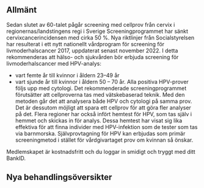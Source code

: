 ## Allmänt

Sedan slutet av 60-talet pågår screening med cellprov från cervix i regionernas/landstingens regi i Sverige
Screeningprogrammet har sänkt cervixcancerincidensen med cirka 50 %.
Nya riktlinjer från Socialstyrelsen har resulterat i ett nytt nationellt vårdprogram för screening för livmoderhalscancer 2017, uppdaterat senast november 2022.
I detta rekommenderas att hälso- och sjukvården bör erbjuda screening för livmoderhalscancer med HPV-analys:
- vart femte år till kvinnor i åldern 23–49 år
- vart sjunde år till kvinnor i åldern 50 – 70 år.
Alla positiva HPV-prover följs upp med cytologi.
Det rekommenderade screeningprogrammet förutsätter att cellproverna tas med vätskebaserad teknik. Med den metoden går det att analysera både HPV och cytologi på samma prov. Det är dessutom möjligt att spara ett cellprov för att göra fler analyser på det.
Flera regioner har också infört hemtest för HPV, som tas själv i hemmet och skickas in för analys. Dessa hemtest har visat sig lika effektiva för att finna individer med HPV-infektion som de tester som tas via barnmorska. Självprovtagning för HPV kan erbjudas som primär screeningmetod i stället för vårdgivartaget prov om kvinnan så önskar.


Medlemskapet är kostnadsfritt och du loggar in smidigt och tryggt med ditt BankID.

## Nya behandlingsöversikter

